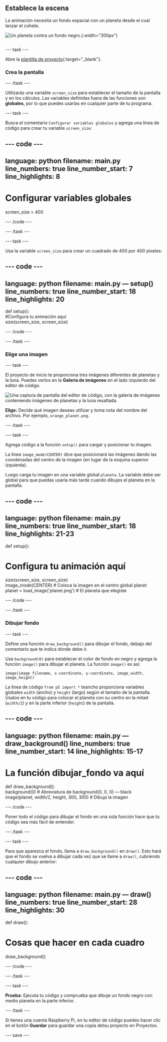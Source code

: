 ## Establece la escena

<div style="display: flex; flex-wrap: wrap">
<div style="flex-basis: 200px; flex-grow: 1; margin-right: 15px;">
La animación necesita un fondo espacial con un planeta desde el cual lanzar el cohete.
</div>
<div>

![Un planeta contra un fondo negro.](images/step_2.png){:width="300px"}

</div>
</div>

--- task ---

Abre la [plantilla de proyecto](https://editor.raspberrypi.org/en/projects/rocket-launch-starter){:target="_blank"}.

### Crea la pantalla

--- /task ---

Utilizarás una variable `screen_size` para establecer el tamaño de la pantalla y en los cálculos. Las variables definidas fuera de las funciones son **globales**, por lo que puedes usarlas en cualquier parte de tu programa.

--- task ---

Busca el comentario `Configurar variables globales` y agrega una línea de código para crear tu variable `screen_size`:

--- code ---
---
language: python filename: main.py line_numbers: true line_number_start: 7
line_highlights: 8
---

# Configurar variables globales
screen_size = 400

--- /code ---

--- /task ---

--- task ---

Usa la variable `screen_size` para crear un cuadrado de 400 por 400 píxeles:

--- code ---
---
language: python filename: main.py — setup() line_numbers: true line_number_start: 18
line_highlights: 20
---

def setup():   
#Configura tu animación aquí   
size(screen_size, screen_size)


--- /code ---

--- /task ---

### Elige una imagen

--- task ---

El proyecto de inicio te proporciona tres imágenes diferentes de planetas y la luna. Puedes verlos en la **Galería de imágenes** en el lado izquierdo del editor de código.

![Una captura de pantalla del editor de código, con la galería de imágenes conteniendo imágenes de planetas y la luna resaltada.](images/image_gallery.png)

**Elige:** Decide qué imagen deseas utilizar y toma nota del nombre del archivo. Por ejemplo, `orange_planet.png`.

--- /task ---

--- task ---

Agrega código a la función `setup()` para cargar y posicionar tu imagen.

La línea `image_mode(CENTER)` dice que posicionará las imágenes dando las coordenadas del centro de la imagen (en lugar de la esquina superior izquierda).

Luego carga tu imagen en una variable global `planeta`. La variable debe ser global para que puedas usarla más tarde cuando dibujes el planeta en la pantalla.

--- code ---
---
language: python filename: main.py line_numbers: true line_number_start: 18
line_highlights: 21-23
---

def setup():   
# Configura tu animación aquí   
size(screen_size, screen_size)   
image_mode(CENTER) # Coloca la imagen en el centro global planet   
planet = load_image('planet.png') # El planeta que elegiste


--- /code ---

--- /task ---

### Dibujar fondo

--- task ---

Define una función `draw_background()` para dibujar el fondo, debajo del comentario que te indica dónde debe ir.

Usa `background(0)` para establecer el color de fondo en negro y agrega la función `image()` para dibujar el planeta. La función `image()` es asi:

`image(image filename, x-coordinate, y-coordinate, image_width, image_height)`

La línea de código `from p5 import *` teancho proporciona variables globales `width` (ancho) y `height` (largo) según el tamaño de la pantalla. Úsalos en tu código para colocar el planeta con su centro en la mitad (`width/2`) y en la parte inferior (`height`) de la pantalla.

--- code ---
---
language: python filename: main.py — draw_background() line_numbers: true line_number_start: 14
line_highlights: 15-17
---

# La función dibujar_fondo va aquí
def draw_background():   
background(0)  # Abreviatura de background(0, 0, 0) — black    
image(planet, width/2, height, 300, 300)  # Dibuja la imagen


--- /code ---

Poner todo el código para dibujar el fondo en una sola función hace que tu código sea más fácil de entender.

--- /task ---

--- task ---

Para que aparezca el fondo, llama a `draw_background()` en `draw()`. Esto hará que el fondo se vuelva a dibujar cada vez que se llame a `draw()`, cubriendo cualquier dibujo anterior:

--- code ---
---
language: python filename: main.py — draw() line_numbers: true line_number_start: 28
line_highlights: 30
---

def draw():   
# Cosas que hacer en cada cuadro    
draw_background()

--- /code ---

--- /task ---

--- task ---

**Prueba:** Ejecuta tu código y comprueba que dibuje un fondo negro con medio planeta en la parte inferior.

--- /task ---

Si tienes una cuenta Raspberry Pi, en tu editor de código puedes hacer clic en el botón **Guardar** para guardar una copia detsu proyecto en Proyectos.

--- save ---
